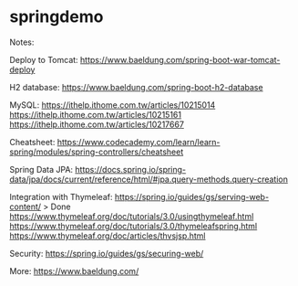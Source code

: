 # springdemo

Notes:

Deploy to Tomcat:
https://www.baeldung.com/spring-boot-war-tomcat-deploy

H2 database:
https://www.baeldung.com/spring-boot-h2-database

MySQL:
https://ithelp.ithome.com.tw/articles/10215014
https://ithelp.ithome.com.tw/articles/10215161
https://ithelp.ithome.com.tw/articles/10217667


Cheatsheet:
https://www.codecademy.com/learn/learn-spring/modules/spring-controllers/cheatsheet

Spring Data JPA:
https://docs.spring.io/spring-data/jpa/docs/current/reference/html/#jpa.query-methods.query-creation

Integration with Thymeleaf:
https://spring.io/guides/gs/serving-web-content/ > Done
https://www.thymeleaf.org/doc/tutorials/3.0/usingthymeleaf.html
https://www.thymeleaf.org/doc/tutorials/3.0/thymeleafspring.html
https://www.thymeleaf.org/doc/articles/thvsjsp.html

Security:
https://spring.io/guides/gs/securing-web/

More:
https://www.baeldung.com/